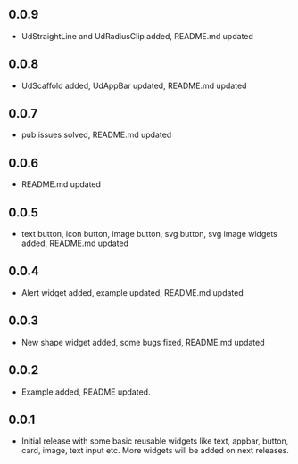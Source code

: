 ## 0.0.9

* UdStraightLine and UdRadiusClip added, README.md updated

## 0.0.8

* UdScaffold added, UdAppBar updated, README.md updated

## 0.0.7

* pub issues solved, README.md updated

## 0.0.6

* README.md updated

## 0.0.5

* text button, icon button, image button, svg button, svg image widgets added, README.md updated

## 0.0.4

* Alert widget added, example updated, README.md updated

## 0.0.3

* New shape widget added, some bugs fixed, README.md updated

## 0.0.2

* Example added, README updated.

## 0.0.1

* Initial release with some basic reusable widgets like text, appbar, button, card, image, text input etc. More widgets will be added on next releases.
